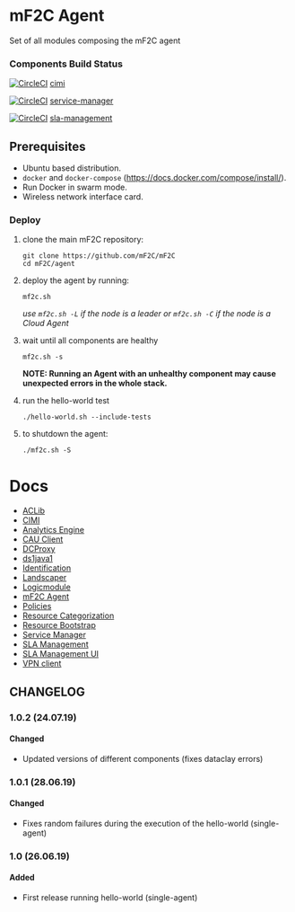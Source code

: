 # mF2C Agent

Set of all modules composing the mF2C agent

### Components Build Status

[![CircleCI](https://circleci.com/gh/mF2C/cimi/tree/master.svg?style=svg)](https://circleci.com/gh/mF2C/cimi/tree/master) 
[cimi](https://github.com/mF2C/cimi) 

[![CircleCI](https://circleci.com/gh/mF2C/service-manager.svg?style=svg)](https://circleci.com/gh/mF2C/service-manager)
[service-manager](https://github.com/mF2C/service-manager) 

[![CircleCI](https://circleci.com/gh/mF2C/SlaManagement.svg?style=svg)](https://circleci.com/gh/mF2C/SlaManagement)
[sla-management](https://github.com/mF2C/SlaManagement) 

## Prerequisites 

 - Ubuntu based distribution.
 - `docker` and `docker-compose` (https://docs.docker.com/compose/install/).
 - Run Docker in swarm mode.
 - Wireless network interface card.
 
### Deploy

1. clone the main mF2C repository:
      
    ```
    git clone https://github.com/mF2C/mF2C
    cd mF2C/agent    
    ```

2. deploy the agent by running:
    
    `mf2c.sh`
    
    *use `mf2c.sh -L` if the node is a leader or `mf2c.sh -C` if the node is a Cloud Agent*
    
3. wait until all components are healthy

    `mf2c.sh -s`
    
    **NOTE: Running an Agent with an unhealthy component may cause unexpected errors in the whole stack.** 

4. run the hello-world test
    
    `./hello-world.sh --include-tests`

6. to shutdown the agent:

    `./mf2c.sh -S`

# Docs

 - [ACLib](agent/docs/aclib.md)
 - [CIMI](agent/docs/cimi.md)
 - [Analytics Engine](agent/docs/analytics_engine.md)
 - [CAU Client](agent/docs/cau_client.md)
 - [DCProxy](agent/docs/dcproxy.md)
 - [ds1java1](agent/docs/ds1java1.md)
 - [Identification](agent/docs/identification.md)
 - [Landscaper](agent/docs/landscaper.md)
 - [Logicmodule](agent/docs/logicmodule1.md)
 - [mF2C Agent](agent/docs/mf2c_agent.md)
 - [Policies](agent/docs/policies.md)
 - [Resource Categorization](agent/docs/resource-categorization.md)
 - [Resource Bootstrap](agent/docs/resource-bootstrap.md)
 - [Service Manager](agent/docs/service_manager.md)
 - [SLA Management](agent/docs/sla_management.md)
 - [SLA Management UI](agent/docs/sla_management_ui.md)
 - [VPN client](agent/docs/vpnclient.md)


## CHANGELOG

### 1.0.2 (24.07.19)

#### Changed
 
 -  Updated versions of different components (fixes dataclay errors)

### 1.0.1 (28.06.19)

#### Changed

 - Fixes random failures during the execution of the hello-world (single-agent)

### 1.0 (26.06.19)

#### Added

 - First release running hello-world (single-agent) 




